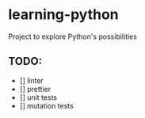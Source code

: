 # learning-python

Project to explore Python's possibilities

## TODO:

- [] linter
- [] prettier
- [] unit tests
- [] mutation tests